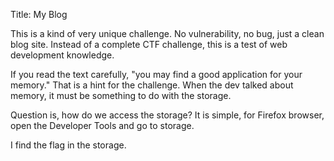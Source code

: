 Title: My Blog

This is a kind of very unique challenge. No vulnerability, no bug, just a clean blog site. Instead of a complete CTF challenge, this is a test of web development knowledge.

If you read the text carefully, "you may find a good application for your memory." That is a hint for the challenge. When the dev talked about memory, it must be something to do with the storage.

Question is, how do we access the storage? It is simple, for Firefox browser, open the Developer Tools and go to storage.

I find the flag in the storage.
